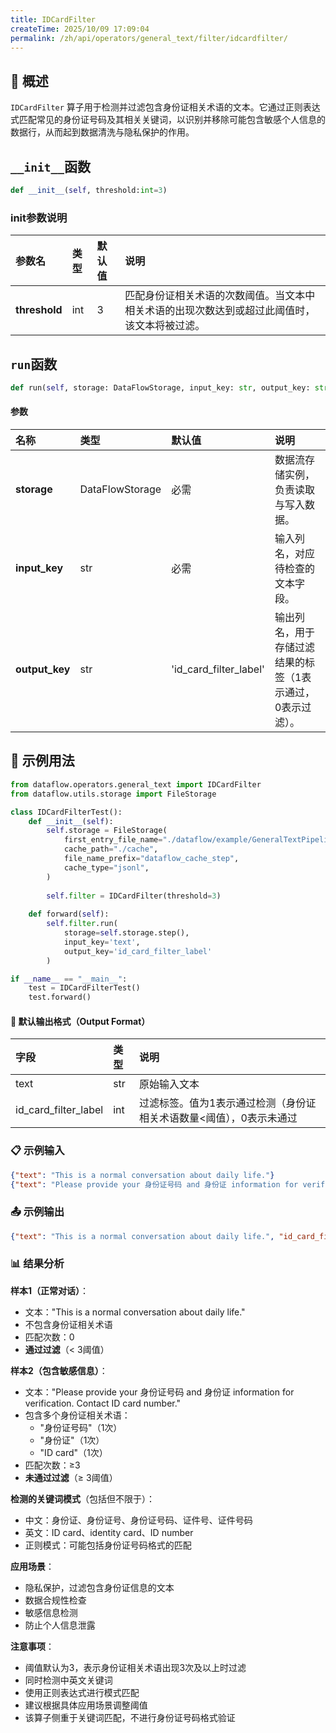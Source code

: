 ```yaml
---
title: IDCardFilter
createTime: 2025/10/09 17:09:04
permalink: /zh/api/operators/general_text/filter/idcardfilter/
---
```


## 📘 概述
`IDCardFilter` 算子用于检测并过滤包含身份证相关术语的文本。它通过正则表达式匹配常见的身份证号码及其相关关键词，以识别并移除可能包含敏感个人信息的数据行，从而起到数据清洗与隐私保护的作用。

## `__init__`函数
```python
def __init__(self, threshold:int=3)
```
### init参数说明
| 参数名 | 类型 | 默认值 | 说明 |
| :---------- | :--- | :---- | :--------------------------------- |
| **threshold** | int | 3 | 匹配身份证相关术语的次数阈值。当文本中相关术语的出现次数达到或超过此阈值时，该文本将被过滤。 |

## `run`函数
```python
def run(self, storage: DataFlowStorage, input_key: str, output_key: str='id_card_filter_label')
```
#### 参数
| 名称 | 类型 | 默认值 | 说明 |
| :---------- | :---------------- | :----------------------- | :---------------------------------- |
| **storage** | DataFlowStorage | 必需 | 数据流存储实例，负责读取与写入数据。 |
| **input_key** | str | 必需 | 输入列名，对应待检查的文本字段。 |
| **output_key** | str | 'id_card_filter_label' | 输出列名，用于存储过滤结果的标签（1表示通过，0表示过滤）。 |

## 🧠 示例用法

```python
from dataflow.operators.general_text import IDCardFilter
from dataflow.utils.storage import FileStorage

class IDCardFilterTest():
    def __init__(self):
        self.storage = FileStorage(
            first_entry_file_name="./dataflow/example/GeneralTextPipeline/idcard_test_input.jsonl",
            cache_path="./cache",
            file_name_prefix="dataflow_cache_step",
            cache_type="jsonl",
        )
        
        self.filter = IDCardFilter(threshold=3)
        
    def forward(self):
        self.filter.run(
            storage=self.storage.step(),
            input_key='text',
            output_key='id_card_filter_label'
        )

if __name__ == "__main__":
    test = IDCardFilterTest()
    test.forward()
```

#### 🧾 默认输出格式（Output Format）
| 字段 | 类型 | 说明 |
| :----------------------- | :---- | :----------------------------------------------------------- |
| text | str | 原始输入文本 |
| id_card_filter_label | int | 过滤标签。值为1表示通过检测（身份证相关术语数量<阈值），0表示未通过 |

### 📋 示例输入

```json
{"text": "This is a normal conversation about daily life."}
{"text": "Please provide your 身份证号码 and 身份证 information for verification. Contact ID card number."}
```

### 📤 示例输出

```json
{"text": "This is a normal conversation about daily life.", "id_card_filter_label": 1}
```

### 📊 结果分析

**样本1（正常对话）**：
- 文本："This is a normal conversation about daily life."
- 不包含身份证相关术语
- 匹配次数：0
- **通过过滤**（< 3阈值）

**样本2（包含敏感信息）**：
- 文本："Please provide your 身份证号码 and 身份证 information for verification. Contact ID card number."
- 包含多个身份证相关术语：
  - "身份证号码"（1次）
  - "身份证"（1次）
  - "ID card"（1次）
- 匹配次数：≥3
- **未通过过滤**（≥ 3阈值）

**检测的关键词模式**（包括但不限于）：
- 中文：身份证、身份证号、身份证号码、证件号、证件号码
- 英文：ID card、identity card、ID number
- 正则模式：可能包括身份证号码格式的匹配

**应用场景**：
- 隐私保护，过滤包含身份证信息的文本
- 数据合规性检查
- 敏感信息检测
- 防止个人信息泄露

**注意事项**：
- 阈值默认为3，表示身份证相关术语出现3次及以上时过滤
- 同时检测中英文关键词
- 使用正则表达式进行模式匹配
- 建议根据具体应用场景调整阈值
- 该算子侧重于关键词匹配，不进行身份证号码格式验证

